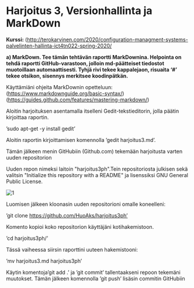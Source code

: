 # Harjoitus 3, Versionhallinta ja MarkDown

**Kurssi:** (http://terokarvinen.com/2020/configuration-managment-systems-palvelinten-hallinta-ict4tn022-spring-2020/

**a) MarkDown. Tee tämän tehtävän raportti MarkDownina. Helpointa on tehdä raportti GitHub-varastoon, jolloin md-päätteiset tiedostot muotoillaan automaattisesti. Tyhjä rivi tekee kappalejaon, risuaita ‘#’ tekee otsikon, sisennys merkitsee koodinpätkän.**

Käyttämiäni ohjeita MarkDownin opetteluun: 
(https://www.markdownguide.org/basic-syntax/)
(https://guides.github.com/features/mastering-markdown/)

Aloitin harjoituksen asentamalla itselleni Gedit-tekstieditorin, jolla päätin kirjoittaa raportin.

’sudo apt-get -y install gedit’

Aloitin raportin kirjoittamisen komennolla ’gedit harjoitus3.md’.

Tämän jälkeen menin GitHubiin (Github.com) tekemään harjoitusta varten uuden repositorion

Uuden repon nimeksi laitoin "harjoitus3ph".Tein repositoriosta julkisen sekä valitsin "Initialize this repository with a README" ja lisenssiksi GNU General Public License.

![1](1.xcf)

Luomisen jälkeen kloonasin uuden repositorioni omalle koneelleni:

’git clone https://github.com/HuoAks/harjoitus3ph’

Komento kopioi koko repositorion käyttäjäni kotihakemistoon.

’cd harjoitus3ph/’

Tässä vaiheessa siirsin raporttini uuteen hakemistooni:

’mv harjoitus3.md harjoitus3ph’

Käytin komentoja’git add .’ ja ’git commit’ tallentaakseni repoon tekemäni muutokset. Tämän jälkeen komennolla ’git push’ lisäsin commitin GitHubiin



